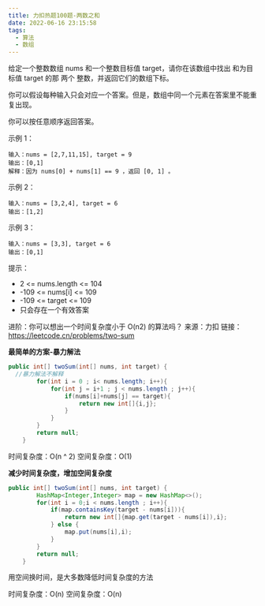 ```yaml
---
title: 力扣热题100题-两数之和
date: 2022-06-16 23:15:58
tags:
  - 算法
  - 数组
---
```


给定一个整数数组 nums 和一个整数目标值 target，请你在该数组中找出 和为目标值 target  的那 两个 整数，并返回它们的数组下标。

你可以假设每种输入只会对应一个答案。但是，数组中同一个元素在答案里不能重复出现。

你可以按任意顺序返回答案。 

示例 1：

```
输入：nums = [2,7,11,15], target = 9
输出：[0,1]
解释：因为 nums[0] + nums[1] == 9 ，返回 [0, 1] 。
```

示例 2：

```
输入：nums = [3,2,4], target = 6
输出：[1,2]
```

示例 3：

```
输入：nums = [3,3], target = 6
输出：[0,1]
```


提示：

- 2 <= nums.length <= 104
- -109 <= nums[i] <= 109
- -109 <= target <= 109
- 只会存在一个有效答案

进阶：你可以想出一个时间复杂度小于 O(n2) 的算法吗？
来源：力扣   链接：https://leetcode.cn/problems/two-sum



**最简单的方案-暴力解法**

```java
public int[] twoSum(int[] nums, int target) {
  //暴力解法不解释
        for(int i = 0 ; i< nums.length; i++){
            for(int j = i+1 ; j < nums.length ; j++){
                if(nums[i]+nums[j] == target){
                    return new int[]{i,j};
                }
            }
        }
        return null;
    }
```

时间复杂度：O(n ^ 2)  空间复杂度：O(1)



**减少时间复杂度，增加空间复杂度**

```java
public int[] twoSum(int[] nums, int target) {
        HashMap<Integer,Integer> map = new HashMap<>();
        for(int i = 0;i < nums.length ; i++){
            if(map.containsKey(target - nums[i])){
                return new int[]{map.get(target - nums[i]),i}; 
            } else {
                map.put(nums[i],i);
            }
        }
        return null;
    }
```

用空间换时间，是大多数降低时间复杂度的方法

时间复杂度：O(n)  空间复杂度：O(n) 
